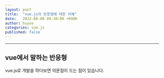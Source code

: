 ```yaml
---
layout: post
title:  "vue.js의 반응형에 대한 이해"
date:   2022-08-08 09:30:00 +0900
author: hsyoo
categories: vue.js
published: false
---
```

<hr/>


## vue에서 말하는 반응형

vue.js로 개발을 하다보면 의문점이 드는 점이 있습니다.


